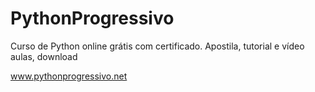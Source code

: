 # PythonProgressivo
Curso de Python online grátis com certificado. Apostila, tutorial e vídeo aulas, download

<a href="www.pythonprogressivo.net">www.pythonprogressivo.net</a>
